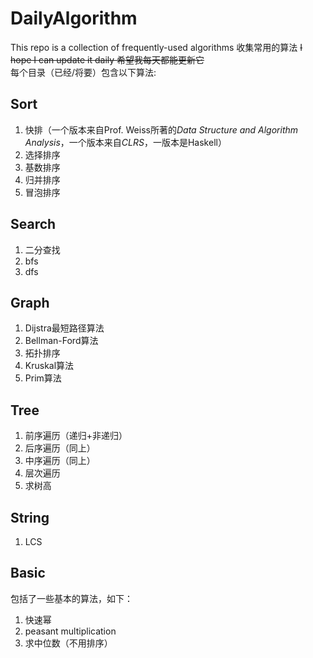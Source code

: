 # DailyAlgorithm
This repo is a collection of frequently-used algorithms 收集常用的算法
~~I hope I can update it daily 希望我每天都能更新它~~  
每个目录（已经/将要）包含以下算法:  
## Sort  
1. 快排（一个版本来自Prof. Weiss所著的*Data Structure and Algorithm Analysis*，一个版本来自*CLRS*，一版本是Haskell）  
2. 选择排序  
3. 基数排序  
4. 归并排序  
5. 冒泡排序  
## Search    
1. 二分查找  
2. bfs
3. dfs  
## Graph  
1. Dijstra最短路径算法
2. Bellman-Ford算法
3. 拓扑排序
4. Kruskal算法
5. Prim算法  
## Tree  
1. 前序遍历（递归+非递归）  
2. 后序遍历（同上）  
3. 中序遍历（同上）  
4. 层次遍历  
5. 求树高  
## String  
1. LCS  
## Basic
包括了一些基本的算法，如下：
1. 快速幂  
2. peasant multiplication  
3. 求中位数（不用排序）
